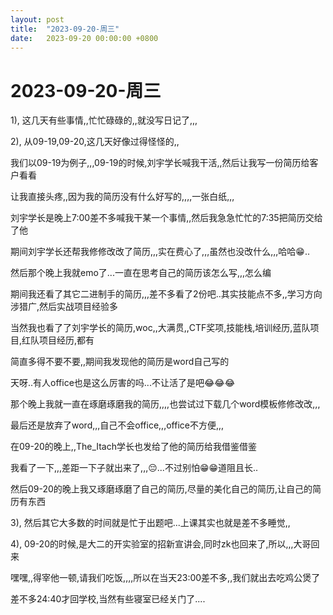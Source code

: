 ```yaml
---
layout: post
title:  "2023-09-20-周三"
date:   2023-09-20 00:00:00 +0800
---
```




#  2023-09-20-周三





1), 这几天有些事情,,忙忙碌碌的,,就没写日记了,,,

2), 从09-19,09-20,这几天好像过得怪怪的,,

我们以09-19为例子,,,09-19的时候,刘宇学长喊我干活,,然后让我写一份简历给客户看看

让我直接头疼,,因为我的简历没有什么好写的,,,,一张白纸,,,

刘宇学长是晚上7:00差不多喊我干某一个事情,,然后我急急忙忙的7:35把简历交给了他

期间刘宇学长还帮我修修改改了简历,,,实在费心了,,,虽然也没改什么,,,哈哈😁..

然后那个晚上我就emo了...一直在思考自己的简历该怎么写,,,怎么编

期间我还看了其它二进制手的简历,,,差不多看了2份吧..其实技能点不多,,学习方向涉猎广,然后实战项目经验多

当然我也看了了刘宇学长的简历,woc,,大满贯,,CTF奖项,技能栈,培训经历,蓝队项目,红队项目经历,都有

简直多得不要不要,,期间我发现他的简历是word自己写的

天呀..有人office也是这么厉害的吗...不让活了是吧😂😂😂

那个晚上我就一直在琢磨琢磨我的简历,,,,也尝试过下载几个word模板修修改改,,,

最后还是放弃了word,,,自己不会office,,,office不方便,,,



在09-20的晚上,,The_Itach学长也发给了他的简历给我借鉴借鉴

我看了一下,,,差距一下子就出来了,,,😔...不过别怕😁😁道阻且长..

然后09-20的晚上我又琢磨琢磨了自己的简历,尽量的美化自己的简历,让自己的简历有东西



3), 然后其它大多数的时间就是忙于出题吧...上课其实也就是差不多睡觉,,

4), 09-20的时候,是大二的开实验室的招新宣讲会,同时zk也回来了,所以,,,大哥回来

嘿嘿,,得宰他一顿,请我们吃饭,,,,所以在当天23:00差不多,,我们就出去吃鸡公煲了

差不多24:40才回学校,当然有些寝室已经关门了....











